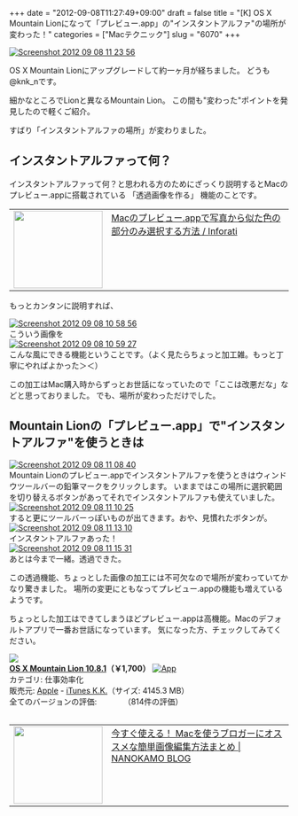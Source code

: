 +++
date = "2012-09-08T11:27:49+09:00"
draft = false
title = "[K] OS X Mountain Lionになって「プレビュー.app」の\"インスタントアルファ\"の場所が変わった！"
categories = ["Macテクニック"]
slug = "6070"
+++

<div class="center"><a href="http://knk-n.com/images/2012/09/screenshot_2012-09-08_11.23.56.jpg"><img src="http://knk-n.com/images/2012/09/screenshot_2012-09-08_11.23.56.jpg" alt="Screenshot 2012 09 08 11 23 56" title="screenshot_2012-09-08_11.23.56.jpg" border="0" width="" height="" /></a></div>

OS X Mountain Lionにアップグレードして約一ヶ月が経ちました。
どうも@knk_nです。

細かなところでLionと異なるMountain Lion。
この間も"変わった"ポイントを発見したので軽くご紹介。

すばり「インスタントアルファの場所」が変わりました。<!--more--><h2>インスタントアルファって何？</h2>
インスタントアルファって何？と思われる方のためにざっくり説明するとMacのプレビュー.appに搭載されている
「透過画像を作る」
機能のことです。

<table width="100%"><td valign="top" width="160"><a href="http://inforati.jp/apple/mac-tips-techniques/multimedia-hints/how-to-delete-a-similar-color-of-picture-with-mac-preview-app.html" target="_blank"><img border="0" src="http://capture.heartrails.com/160x140/border?http://inforati.jp/apple/mac-tips-techniques/multimedia-hints/how-to-delete-a-similar-color-of-picture-with-mac-preview-app.html" alt="" width="160" height="140" /></a></td><td valign="top"><a  href="http://inforati.jp/apple/mac-tips-techniques/multimedia-hints/how-to-delete-a-similar-color-of-picture-with-mac-preview-app.html" target="_blank">Macのプレビュー.appで写真から似た色の部分のみ選択する方法 / Inforati</a><script type="text/javascript">var url = "http://inforati.jp/apple/mac-tips-techniques/multimedia-hints/how-to-delete-a-similar-color-of-picture-with-mac-preview-app.html";</script><script src="http://api.b.st-hatena.com/entry.count?url=http://inforati.jp/apple/mac-tips-techniques/multimedia-hints/how-to-delete-a-similar-color-of-picture-with-mac-preview-app.html&callback=hatebTxt"></script>
</td>
</table>

もっとカンタンに説明すれば、

<div class="center"><a href="http://knk-n.com/images/2012/09/screenshot_2012-09-08_10.58.56.jpg"><img src="http://knk-n.com/images/2012/09/screenshot_2012-09-08_10.58.56.jpg" alt="Screenshot 2012 09 08 10 58 56" title="screenshot_2012-09-08_10.58.56.jpg" border="0" width="" height="" /></a></div>
こういう画像を

<div class="center"><a href="http://knk-n.com/images/2012/09/screenshot_2012-09-08_10.59.27.png"><img src="http://knk-n.com/images/2012/09/screenshot_2012-09-08_10.59.27.png" alt="Screenshot 2012 09 08 10 59 27" title="screenshot_2012-09-08_10.59.27.png" border="0" width="" height="" /></a></div>
こんな風にできる機能ということです。（よく見たらちょっと加工雑。もっと丁寧にやればよかった＞＜）

この加工はMac購入時からずっとお世話になっていたので「ここは改悪だな」などと思っておりました。
でも、場所が変わっただけでした。

 <h2>Mountain Lionの「プレビュー.app」で"インスタントアルファ"を使うときは</h2>

<div class="center"><a href="http://knk-n.com/images/2012/09/screenshot_2012-09-08_11.08.40.jpg"><img src="http://knk-n.com/images/2012/09/screenshot_2012-09-08_11.08.40.jpg" alt="Screenshot 2012 09 08 11 08 40" title="screenshot_2012-09-08_11.08.40.jpg" border="0" width="" height="" /></a></div>
Mountain Lionのプレビュー.appでインスタントアルファを使うときはウィンドウツールバーの鉛筆マークをクリックします。
いままではこの場所に選択範囲を切り替えるボタンがあってそれでインスタントアルファも使えていました。

<div class="center"><a href="http://knk-n.com/images/2012/09/screenshot-2012-09-08-11.10.25.jpg"><img src="http://knk-n.com/images/2012/09/screenshot-2012-09-08-11.10.25.jpg" alt="Screenshot 2012 09 08 11 10 25" title="screenshot 2012-09-08 11.10.25.jpg" border="0" width="" height="" /></a></div>
すると更にツールバーっぽいものが出てきます。おや、見慣れたボタンが。

<div class="center"><a href="http://knk-n.com/images/2012/09/screenshot-2012-09-08-11.13.10.jpg"><img src="http://knk-n.com/images/2012/09/screenshot-2012-09-08-11.13.10.jpg" alt="Screenshot 2012 09 08 11 13 10" title="screenshot 2012-09-08 11.13.10.jpg" border="0" width="" height="" /></a></div>
インスタントアルファあった！

<div class="center"><a href="http://knk-n.com/images/2012/09/screenshot_2012-09-08_11.15.31.png"><img src="http://knk-n.com/images/2012/09/screenshot_2012-09-08_11.15.31.png" alt="Screenshot 2012 09 08 11 15 31" title="screenshot_2012-09-08_11.15.31.png" border="0" width="" height="" /></a></div>
あとは今まで一緒。透過できた。

この透過機能、ちょっとした画像の加工には不可欠なので場所が変わっていてかなり驚きました。
場所の変更にともなってプレビュー.appの機能も増えているようです。

ちょっとした加工はできてしまうほどプレビュー.appは高機能。Macのデフォルトアプリで一番お世話になっています。
気になった方、チェックしてみてください。

<table class="appstorehelper"><a href="http://itunes.apple.com/jp/app/os-x-mountain-lion/id537386512?mt=12&uo=4" rel="nofollow" target="_blank"><img class="appstorehelper_appicn_mac" src="http://a4.mzstatic.com/us/r1000/066/Purple/v4/6a/e0/74/6ae07431-4972-db11-47da-5a6ec6f72a76/ProductPageIcon.512x512-75.png" /><div class="appstorehelper_text"><b>OS X Mountain Lion 10.8.1</a>（&#65509;1,700）</b> <a href="http://itunes.apple.com/jp/app/os-x-mountain-lion/id537386512?mt=12&uo=4" rel="nofollow" target="_blank"><img alt="App" src="http://ax.phobos.apple.com.edgesuite.net/ja_jp/images/web/linkmaker/badge_macappstore-sm.gif" style="vertical-align: text-bottom;" /></b></a><br />カテゴリ: 仕事効率化<br />販売元: <a href="$artistUrl$" target="_blank">Apple</a> - <a href="http://www.apple.com/jp/osx/" target="_blank">iTunes K.K.</a>（サイズ: 4145.3 MB）<br />全てのバージョンの評価: <img src="http://r.mzstatic.com/htmlResources/1043/web-storefront/images/rating_star.png" height="11px" width="11px" /><img src="http://r.mzstatic.com/htmlResources/1043/web-storefront/images/rating_star.png" height="11px" width="11px" /><img src="http://r.mzstatic.com/htmlResources/1043/web-storefront/images/rating_star.png" height="11px" width="11px" /><img src="http://r.mzstatic.com/htmlResources/1043/web-storefront/images/rating_star.png" height="11px" width="11px" />（814件の評価）<br clear="all" /></div>
</table>

<table width="100%"><td valign="top" width="160"><a href="http://nanokamo.com/articles/blog/mac-blog-image.html" target="_blank"><img border="0" src="http://capture.heartrails.com/160x140/border?http://nanokamo.com/articles/blog/mac-blog-image.html" alt="" width="160" height="140" /></a></td><td valign="top"><a  href="http://nanokamo.com/articles/blog/mac-blog-image.html" target="_blank">今すぐ使える！ Macを使うブロガーにオススメな簡単画像編集方法まとめ | NANOKAMO BLOG</a><script type="text/javascript">var url = "http://nanokamo.com/articles/blog/mac-blog-image.html";</script><script src="http://api.b.st-hatena.com/entry.count?url=http://nanokamo.com/articles/blog/mac-blog-image.html&callback=hatebTxt"></script>
</td>
</table>
